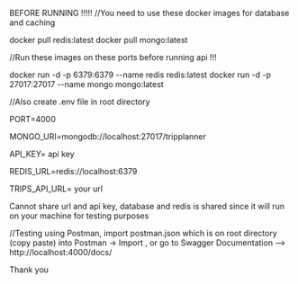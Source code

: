 BEFORE RUNNING !!!!!
//You need to use these docker images for database and caching

docker pull redis:latest
docker pull mongo:latest

//Run these images on these ports before running api !!! 

docker run -d -p 6379:6379 --name redis redis:latest
docker run -d -p 27017:27017 --name mongo mongo:latest


//Also create .env file in root directory 

PORT=4000

MONGO_URI=mongodb://localhost:27017/tripplanner

API_KEY= api key

REDIS_URL=redis://localhost:6379

TRIPS_API_URL= your url

Cannot share url and api key, database and redis is shared since it will run on your machine for testing purposes

//Testing using Postman, import postman.json which is on root directory (copy paste) into Postman -> Import , or go to Swagger Documentation  -->  http://localhost:4000/docs/  

Thank you
